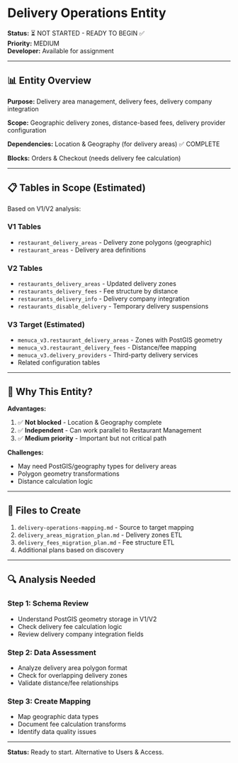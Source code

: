 # Delivery Operations Entity

**Status:** ⏳ NOT STARTED - READY TO BEGIN ✅  
**Priority:** MEDIUM  
**Developer:** Available for assignment

---

## 📊 Entity Overview

**Purpose:** Delivery area management, delivery fees, delivery company integration

**Scope:** Geographic delivery zones, distance-based fees, delivery provider configuration

**Dependencies:** Location & Geography (for delivery areas) ✅ COMPLETE

**Blocks:** Orders & Checkout (needs delivery fee calculation)

---

## 📋 Tables in Scope (Estimated)

Based on V1/V2 analysis:

### V1 Tables
- `restaurant_delivery_areas` - Delivery zone polygons (geographic)
- `restaurant_areas` - Delivery area definitions

### V2 Tables
- `restaurants_delivery_areas` - Updated delivery zones
- `restaurants_delivery_fees` - Fee structure by distance
- `restaurants_delivery_info` - Delivery company integration
- `restaurants_disable_delivery` - Temporary delivery suspensions

### V3 Target (Estimated)
- `menuca_v3.restaurant_delivery_areas` - Zones with PostGIS geometry
- `menuca_v3.restaurant_delivery_fees` - Distance/fee mapping
- `menuca_v3.delivery_providers` - Third-party delivery services
- Related configuration tables

---

## 🎯 Why This Entity?

**Advantages:**
1. ✅ **Not blocked** - Location & Geography complete
2. ✅ **Independent** - Can work parallel to Restaurant Management
3. ✅ **Medium priority** - Important but not critical path

**Challenges:**
- May need PostGIS/geography types for delivery areas
- Polygon geometry transformations
- Distance calculation logic

---

## 📁 Files to Create

1. `delivery-operations-mapping.md` - Source to target mapping
2. `delivery_areas_migration_plan.md` - Delivery zones ETL
3. `delivery_fees_migration_plan.md` - Fee structure ETL
4. Additional plans based on discovery

---

## 🔍 Analysis Needed

### Step 1: Schema Review
- Understand PostGIS geometry storage in V1/V2
- Check delivery fee calculation logic
- Review delivery company integration fields

### Step 2: Data Assessment
- Analyze delivery area polygon format
- Check for overlapping delivery zones
- Validate distance/fee relationships

### Step 3: Create Mapping
- Map geographic data types
- Document fee calculation transforms
- Identify data quality issues

---

**Status:** Ready to start. Alternative to Users & Access.
